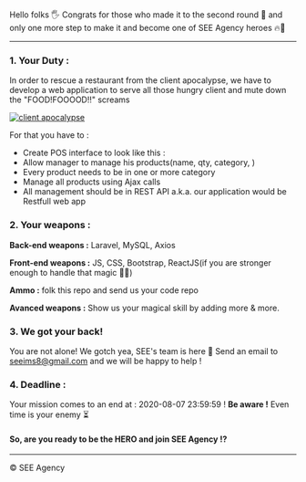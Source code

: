 Hello folks 🖐
Congrats for those who made it to the second round 🎉 and only one more step to make it and become one of SEE Agency heroes 🔥💪

------------
### **1. Your Duty :**
In order to rescue a restaurant from the client apocalypse, we have to develop a web application to serve all those hungry client and mute down the "FOOD!FOOOOD!!" screams

[![client apocalypse](https://github.com/seeims/Test_Embauche/blob/master/PinClipart.com_zombie-food.png "client apocalypse")](https://github.com/seeims/Test_Embauche/blob/master/PinClipart.com_zombie-food.png "client apocalypse")

For that you have to :
- Create POS interface to look like this :
- Allow manager to manage his products(name, qty, category, )
- Every product needs to be in one or more category
- Manage all products using Ajax calls
- All management should be in REST API a.k.a. our application would be Restfull web app

### **2. Your weapons :**

**Back-end weapons :** Laravel, MySQL, Axios

**Front-end weapons :** JS, CSS, Bootstrap, ReactJS(if you are stronger enough to handle that magic  🌟💫)

**Ammo :** folk this repo and send us your code repo

**Avanced weapons :** Show us your magical skill by adding more & more.

### **3. We got your back!**
You are not alone! We gotch yea, SEE's team is here 🤟
Send an email to seeims8@gmail.com and we will be happy to help !

### **4. Deadline :**
Your mission comes to an end at : 2020-08-07 23:59:59 !
**Be aware !** Even time is your enemy ⏳
#### So, are you ready to be the HERO and join SEE Agency !?

------------

&copy; SEE Agency
